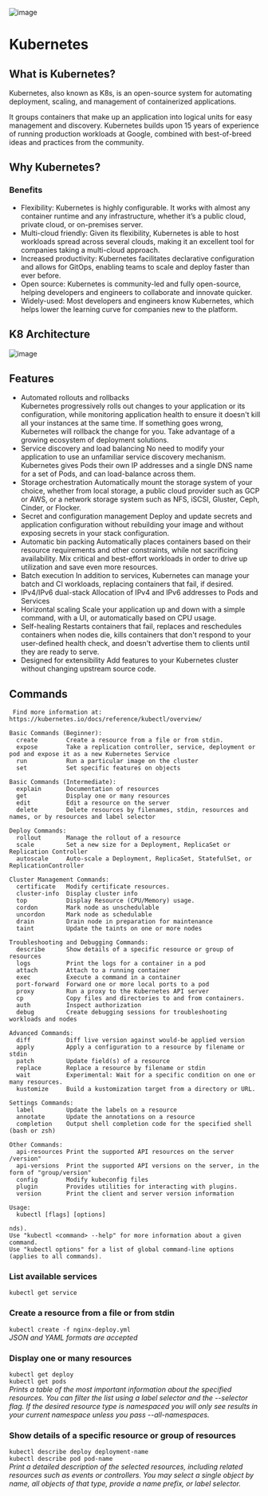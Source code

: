 ![image](https://user-images.githubusercontent.com/88156993/135858556-7c830304-b288-48ff-a137-e442f2d35f33.png)
# Kubernetes
## What is Kubernetes?
Kubernetes, also known as K8s, is an open-source system for automating deployment, scaling, and management of containerized applications.

It groups containers that make up an application into logical units for easy management and discovery. Kubernetes builds upon 15 years of experience of running production workloads at Google, combined with best-of-breed ideas and practices from the community.

## Why Kubernetes?
### Benefits

- Flexibility: Kubernetes is highly configurable. It works with almost any container runtime and any infrastructure, whether it’s a public cloud, private cloud, or on-premises server. 
- Multi-cloud friendly: Given its flexibility, Kubernetes is able to host workloads spread across several clouds, making it an excellent tool for companies taking a multi-cloud approach.
- Increased productivity: Kubernetes facilitates declarative configuration and allows for GitOps, enabling teams to scale and deploy faster than ever before. 
- Open source: Kubernetes is community-led and fully open-source, helping developers and engineers to collaborate and innovate quicker. 
- Widely-used: Most developers and engineers know Kubernetes, which helps lower the learning curve for companies new to the platform. 

## K8 Architecture
![image](https://user-images.githubusercontent.com/88156993/135858803-7f4e107f-1584-4ad8-9bfc-1b120cb1ca15.png)
## Features

- Automated rollouts and rollbacks<br>
Kubernetes progressively rolls out changes to your application or its configuration, while monitoring application health to ensure it doesn't kill all your instances at the same time. If something goes wrong, Kubernetes will rollback the change for you. Take advantage of a growing ecosystem of deployment solutions.
- Service discovery and load balancing
No need to modify your application to use an unfamiliar service discovery mechanism. Kubernetes gives Pods their own IP addresses and a single DNS name for a set of Pods, and can load-balance across them.
- Storage orchestration
Automatically mount the storage system of your choice, whether from local storage, a public cloud provider such as GCP or AWS, or a network storage system such as NFS, iSCSI, Gluster, Ceph, Cinder, or Flocker.
- Secret and configuration management
Deploy and update secrets and application configuration without rebuilding your image and without exposing secrets in your stack configuration.
- Automatic bin packing
Automatically places containers based on their resource requirements and other constraints, while not sacrificing availability. Mix critical and best-effort workloads in order to drive up utilization and save even more resources.
- Batch execution
In addition to services, Kubernetes can manage your batch and CI workloads, replacing containers that fail, if desired.
- IPv4/IPv6 dual-stack
Allocation of IPv4 and IPv6 addresses to Pods and Services
- Horizontal scaling
Scale your application up and down with a simple command, with a UI, or automatically based on CPU usage.
- Self-healing
Restarts containers that fail, replaces and reschedules containers when nodes die, kills containers that don't respond to your user-defined health check, and doesn't advertise them to clients until they are ready to serve.
- Designed for extensibility
Add features to your Kubernetes cluster without changing upstream source code.

## Commands

```
 Find more information at: https://kubernetes.io/docs/reference/kubectl/overview/

Basic Commands (Beginner):
  create        Create a resource from a file or from stdin.
  expose        Take a replication controller, service, deployment or pod and expose it as a new Kubernetes Service
  run           Run a particular image on the cluster
  set           Set specific features on objects

Basic Commands (Intermediate):
  explain       Documentation of resources
  get           Display one or many resources
  edit          Edit a resource on the server
  delete        Delete resources by filenames, stdin, resources and names, or by resources and label selector      

Deploy Commands:
  rollout       Manage the rollout of a resource
  scale         Set a new size for a Deployment, ReplicaSet or Replication Controller
  autoscale     Auto-scale a Deployment, ReplicaSet, StatefulSet, or ReplicationController

Cluster Management Commands:
  certificate   Modify certificate resources.
  cluster-info  Display cluster info
  top           Display Resource (CPU/Memory) usage.
  cordon        Mark node as unschedulable
  uncordon      Mark node as schedulable
  drain         Drain node in preparation for maintenance
  taint         Update the taints on one or more nodes

Troubleshooting and Debugging Commands:
  describe      Show details of a specific resource or group of resources
  logs          Print the logs for a container in a pod
  attach        Attach to a running container
  exec          Execute a command in a container
  port-forward  Forward one or more local ports to a pod
  proxy         Run a proxy to the Kubernetes API server
  cp            Copy files and directories to and from containers.
  auth          Inspect authorization
  debug         Create debugging sessions for troubleshooting workloads and nodes

Advanced Commands:
  diff          Diff live version against would-be applied version
  apply         Apply a configuration to a resource by filename or stdin
  patch         Update field(s) of a resource
  replace       Replace a resource by filename or stdin
  wait          Experimental: Wait for a specific condition on one or many resources.
  kustomize     Build a kustomization target from a directory or URL.

Settings Commands:
  label         Update the labels on a resource
  annotate      Update the annotations on a resource
  completion    Output shell completion code for the specified shell (bash or zsh)   

Other Commands:
  api-resources Print the supported API resources on the server                      /version"
  api-versions  Print the supported API versions on the server, in the form of "group/version"
  config        Modify kubeconfig files
  plugin        Provides utilities for interacting with plugins.
  version       Print the client and server version information

Usage:
  kubectl [flags] [options]
                                                                                     nds).
Use "kubectl <command> --help" for more information about a given command.
Use "kubectl options" for a list of global command-line options (applies to all commands).
```
### List available services
`kubectl get service`
### Create a resource from a file or from stdin
`kubectl create -f nginx-deploy.yml`<br>
*JSON and YAML formats are accepted*
### Display one or many resources
`kubectl get deploy`<br>
`kubectl get pods`<br>
*Prints a table of the most important information about the specified resources. You can filter the list using a label selector and the --selector flag. If the desired resource type is namespaced you will only see results in your current namespace unless you pass --all-namespaces.*
### Show details of a specific resource or group of resources
`kubectl describe deploy deployment-name`<br>
`kubectl describe pod pod-name`<br>
*Print a detailed description of the selected resources, including related resources such as events or controllers. You may select a single object by name, all objects of that type, provide a name prefix, or label selector.*



